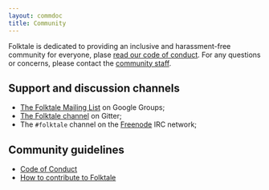 ```yaml
---
layout: commdoc
title: Community
---
```


Folktale is dedicated to providing an inclusive and harassment-free community
for everyone, plase
[read our code of conduct](/community/code-of-conduct.html). For any questions or
concerns, please contact the [community staff](/community/staff.html).


## Support and discussion channels

 -  [The Folktale Mailing List](https://groups.google.com/forum/#!forum/folktale-discuss) on Google Groups;
 -  [The Folktale channel](https://gitter.im/folktale) on Gitter;
 -  The `#folktale` channel on the [Freenode](http://freenode.net/) IRC network;


## Community guidelines

 -  [Code of Conduct](/community/code-of-conduct.html)
 -  [How to contribute to Folktale](/community/contributing.html)





